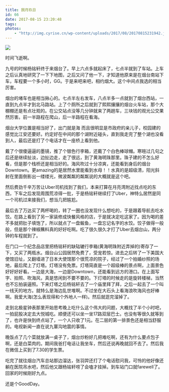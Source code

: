 ```yaml
---
title: 捌月玖日
id: 66
date: 2017-08-15 23:20:48
tags:
photos:
    - "http://img.cyrise.cn/wp-content/uploads/2017/08/20170815231942.jpg"
---
```

![](http://img.cyrise.cn/wp-content/uploads/2017/08/20170815231942.jpg)

时间飞逝啊。

九号的时候杨铭轩终于来烟台了。早上六点多就起床了，七点半就到了车站。上车之后认真地研究了一下下地图，之后又问了他一下，才知道他原来是在烟台南站下车，车程要一个多小时，GG。于是来吧来吧，相约烟大。这个中间点我选的相当厉害。

烟台的堵车也是相当揪心的。七点半左右发车，八点半多一点就到了烟台西站，一直到九点半才到北马路站。上了个厕所之后就到了熙熙攘攘的烟台火车站，那个大棚棚还是有点壮观的。在公交站点没等几分钟就来了两趟车，三块钱的观光公交果然厉害。前一半路程在爬山，后一半路程在看海。

烟台大学位置是相当好了，出门就是海 而且很明显是市政府的亲儿子，校园建的感觉比江安还要好。约定好在中间的那个湖附近碰头，直到我走完了整个湖也没看到人，最后还是打了个电话才在一座桥上看到他。

戴了个很傻逼逼的墨镜，推了个银色行李箱，还戴了个白色棒球帽。寒暄过几句之后还是继续扯淡，边扯边走，走了很远，到了黄海明珠那里。珠子建的不怎么好看，但是那个栈桥还是相当好的。海风吹过十分凉爽，还能看到身后的烟台Downtown。更amazing的是居然水里能看到水母！！水真的是超级清，阳光斜射在里面倒影出一缕缕光，微波粼粼的粼粼说的大概就是这个吧。

然后费劲千辛万苦让Uber司机找到了我们，本来打算在月亮湾附近找点吃的东西，下车之后发现周围荒凉得一批，于是杨铭轩继续打了Uber，神特么居然是同一个司机过来接我们，想当几把尴尬。

最后去了万达买了两杯喝的，转了一圈也没发现什么想吃的，于是跟着导航去吃水饺。在路上看到了另一家装修成快餐风格的店，于是就决定吃这家了。因为喝的差不多就把肚子填饱了，所以就点了一盘鲅鱼，一盘忘记名字的水饺。饺子做得一般般，但是那个辣椒蘸料真的好好吃啊。吃了很久很久才打了Uber去烟台山，两分钟的车程就到了。

在门口一个纪念品店里把杨铭轩的缺轱辘行李箱(黄海明珠附近弄掉的)寄存了一下，又买了两瓶水。烟台山公园居然免费了，受宠若惊。进去之后转了一下美国大使馆旧址，又翻墙进了日本大使馆那个很荒凉的院子，经过了一个拍婚纱照的场地，最后爬上了灯塔。灯塔没有免票。灯塔简直是一个超级棒的景点啊，上面景色好好好好看。一边是大海，一边是Downtown，还能看到远方的港口。在上面写字、拍照、吹海风，真是悠闲到不要不要的。下灯塔的时候走的是旋转楼梯，当然也不忘拍装逼照。下来灯塔之后杨铭轩去了一个庙里拜了拜，之后一起去了一个叫一线天的地方。就特么是海边乱世堆啊。不过坐在大石头上看海浪吹海风也好棒啊。我爱大海(怎么表现得和个外地人一样)。然后就逛完溜掉了。

走到北极星钟表那里开始思考晚上吃什么这个伟大的问题，大概找了半个小时吧，一拍屁股决定去大悦城吃。顺便还可以坐一坐17路双层巴士。也没有等很久就等到了，也许是快到终点站了，一个人只收了1元。在二层的第一排景色还是相当舒服的。电视新闻一直在说九寨沟地震的事情。

晚饭点了几个菜就放满一桌子了，烟台炒粉好几把难吃啊，还有为什么要点包子啊，还是白菜肉的。期间我爸打电话让我坐车，然后还说再晚就回不去了。然后我在微信上买到了7.30的学生票。

吃完了就往烟台汽车总站那边溜达，张羽羿还打了个电话慰问我，可怜的他好像还躺在医院吊水吧，然后他又跟杨铭轩唠了会嗑才挂掉。到车站门口就farewell了。回家的时候刚好九点。

还是个GoodDay。

